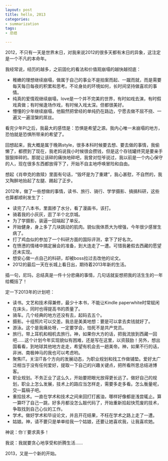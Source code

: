 ```yaml
---
layout: post
title: hello, 2013
categories:
- summarization
tags:
- 总结

---
```


2012，不只有一天是世界末日，对我来说2012的很多天都有末日的异象，这注定是一个不凡的本命年。

我经常说，经历的越多，之前固化的看法和价值观崩塌的越快越彻底：

- 稚嫩的理想继续崩塌，做属于自己的事业不是拍案而起、一蹴而就，而是需要每天每日每夜的积累和思考。不论身处的环境如何，长时间坚持做喜欢的事情。
- 纯真的爱情观继续崩塌，love是一个并不完美的世界，有时如戏去演，有时假戏真做；有时候逢场作戏，有时候入戏太深。但都很美好。
- 懵懂的少年继续崩塌，他毅然把曾经的单纯扔在路边，宁愿去做不屈不挠、一遍又一遍涅槃的屌丝。

看完少年PI之后，我最大的感悟是：恐惧是希望之源。我内心唯一未崩塌的地方，恐怕就是恐惧所带来的希望了。

回想起来，我大概是属于晚熟style，很多本科时候要去想、要去做的事情，我偷懒了，都攒到了现在，我老妈说我小时候很会攒钱，但是这个存钱罐终究是要亲手狠狠摔碎的。那就让该碎的痛快地碎吧，我曾对恺爷说过，我以前是一个内心保守的人，现在很多东西都放得下了，开始不自主地呼唤冒险和自由。

想起《肖申克的救赎》里面有句话，“毁坏是为了重建”，我心甚慰，不自然的，我又陶醉地抬起了左腿、踢起了正步。

2012年，做了一些想做的事情，读书、旅行、骑行、学学摄影、搞搞科研，这些也算都顺利发生了：

- 读完了八本书，里面掺了水分，看了漫画书，该打。
- 骑着我的小灰灰，逛了半个北京城。
- 为了学摄影，装逼一回端起了单反。
- 开始健身，身上多了几块跳动的肌肉。貌似我体质大为增强，今年很少感冒生病了。
- 打了鸡血似的参加了一个科研方面的国际评测，拿下了好名次。
- 在愤懑的情绪中搞定展会的准备，到大连走了一遭。可惜我暑假去西藏的愿望还未实现。
- 想安心做一点自己的科研，却被boss拉过去改他的论文。
- 2012的最后一天在长城上看日出，期待着2013年新的生活。

插一句，尼玛，总结真是一件十分悲痛的事情，几句话就妄想把我的活生生的一年给概括了！

定一下2013年的计划吧：

- 读书。文艺和技术得兼修，最少十本书，不能让Kindle paperwhite时常赋闲在床头，同时也得提高书的质量了。
- 骑车。几个经典的地方还没有去，起码去五个。
- 摄影。十组照片可以交差。我总是美美地想：要是可以拿去卖钱就好了。
- 游泳。这个是我痛处呀，一定要学会，怕死不是共产党员。
- 旅行。带上耳机和相机去旅行。神，如果你大方的话，把我流放到西藏一回吧......这个计划今年实现貌似有困难，还是写在这里，以资鼓励！另外，想出国看看，到地球其他地方走走，希望有机会去一趟美帝。神，如果不行的话，非洲、南极神马的我也可以考虑哟。
- 聚焦IT。关注IT各个方向的发展动态，为职业规划和找工作做铺垫。爱好太广泛相当于没有任何爱好，提取一下自己的兴趣关键点，把所看所思总结进博客。
- 职业规划。不务正业了这么久，开始要把眼光放得更长远了。做好自己的规划，职业上怎么发展，技术上的路应当怎样走，需要多走多看。怎么衡量呢，交一篇稿子吧。
- 重拾技术。一直在学术和技术之间来回打打酱油，哪样好像都是浅尝辄止。算一算吓了自己一跳，好多月都没怎么敲代码了，开始重新拾起快荒废的技术，争取找到自己心仪的工作。
- 学术。做好学术和毕设论文，并且开花结果，不枉在学术之路上走了一遭。
- 姑娘。神，请不要只是单单给我一个姑娘，还要让她喜欢我，让我喜欢她。

神说：你丫要求真多！

我说：我就要贪心地享受和折腾生活......

2013，又是一个新的开始。